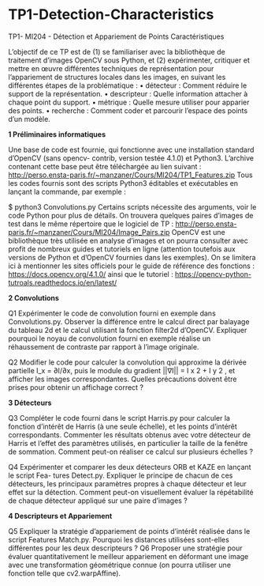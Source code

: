 # TP1-Detection-Characteristics
TP1-  MI204 - Détection et Appariement de Points Caractéristiques

L’objectif de ce TP est de (1) se familiariser avec la bibliothèque de traitement d’images OpenCV
sous Python, et (2) expérimenter, critiquer et mettre en œuvre différentes techniques de représentation
pour l’appariement de structures locales dans les images, en suivant les différentes étapes de la
problématique :
• détecteur : Comment réduire le support de la représentation.
• descripteur : Quelle information attacher à chaque point du support.
• métrique : Quelle mesure utiliser pour apparier des points.
• recherche : Comment coder et parcourir l’espace des points d’un modèle.

**1 Préliminaires informatiques**

Une base de code est fournie, qui fonctionne avec une installation standard d’OpenCV (sans opencv-
contrib, version testée 4.1.0) et Python3. L’archive contenant cette base peut être téléchargée au lien
suivant :
http://perso.ensta-paris.fr/~manzaner/Cours/MI204/TP1_Features.zip
Tous les codes fournis sont des scripts Python3 éditables et exécutables en lançant la commande,
par exemple :

$ python3 Convolutions.py
Certains scripts nécessite des arguments, voir le code Python pour plus de détails.
On trouvera quelques paires d’images de test dans le même répertoire que le logiciel de TP :
http://perso.ensta-paris.fr/~manzaner/Cours/MI204/Image_Pairs.zip
OpenCV est une bibliothèque très utilisée en analyse d’images et on pourra consulter avec profit
de nombreux guides et tutoriels en ligne (attention toutefois aux versions de Python et d’OpenCV
fournies dans les exemples). On se limitera ici à mentionner les sites officiels pour le guide de référence
des fonctions :
https://docs.opencv.org/4.1.0/
ainsi que le tutoriel :
https://opencv-python-tutroals.readthedocs.io/en/latest/

**2 Convolutions**

Q1 Expérimenter le code de convolution fourni en exemple dans Convolutions.py. Observer la
différence entre le calcul direct par balayage du tableau 2d et le calcul utilisant la fonction filter2d
d’OpenCV. Expliquer pourquoi le noyau de convolution fourni en exemple réalise un réhaussement
de contraste par rapport à l’image originale.

Q2 Modifier le code pour calculer la convolution qui approxime la dérivée partielle I_x = ∂I/∂x, puis
le module du gradient ||∇I|| = I x 2 + I y 2 , et afficher les images correspondantes. Quelles précautions
doivent être prises pour obtenir un affichage correct ?

**3 Détecteurs**

Q3 Compléter le code fourni dans le script Harris.py pour calculer la fonction d’intérêt de Harris
(à une seule échelle), et les points d’intérêt correspondants. Commenter les résultats obtenus avec
votre détecteur de Harris et l’effet des paramètres utilisés, en particulier la taille de la fenêtre de
sommation. Comment peut-on réaliser ce calcul sur plusieurs échelles ?

Q4 Expérimenter et comparer les deux détecteurs ORB et KAZE en lançant le script Fea-
tures Detect.py. Expliquer le principe de chacun de ces détecteurs, les principaux paramètres propres
à chaque détecteur et leur effet sur la détection. Comment peut-on visuellement évaluer la répétabilité
de chaque détecteur appliqué sur une paire d’images ?

**4 Descripteurs et Appariement**

Q5 Expliquer la stratégie d’appariement de points d’intérêt réalisée dans le script Features Match.py.
Pourquoi les distances utilisées sont-elles différentes pour les deux descripteurs ?
Q6 Proposer une stratégie pour évaluer quantitativement le meilleur appariement en déformant
une image avec une transformation géométrique connue (on pourra utiliser une fonction telle que
cv2.warpAffine).
